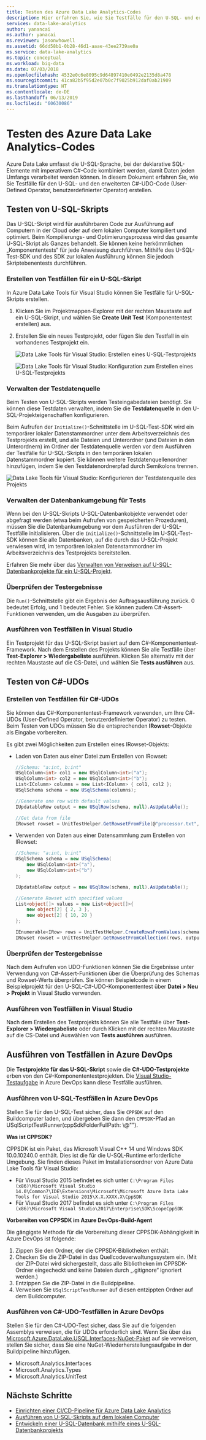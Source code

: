 ```yaml
---
title: Testen des Azure Data Lake Analytics-Codes
description: Hier erfahren Sie, wie Sie Testfälle für den U-SQL- und erweiterten C#-Code für Azure Data Lake Analytics hinzufügen.
services: data-lake-analytics
author: yanancai
ms.author: yanacai
ms.reviewer: jasonwhowell
ms.assetid: 66dd58b1-0b28-46d1-aaae-43ee2739ae0a
ms.service: data-lake-analytics
ms.topic: conceptual
ms.workload: big-data
ms.date: 07/03/2018
ms.openlocfilehash: 4532e0c6e8095c9d64897410e0492e2135d8a478
ms.sourcegitcommit: 41ca82b5f95d2e07b0c7f9025b912daf0ab21909
ms.translationtype: HT
ms.contentlocale: de-DE
ms.lasthandoff: 06/13/2019
ms.locfileid: "60630086"
---
```

# <a name="test-your-azure-data-lake-analytics-code"></a>Testen des Azure Data Lake Analytics-Codes

Azure Data Lake umfasst die U-SQL-Sprache, bei der deklarative SQL-Elemente mit imperativem C#-Code kombiniert werden, damit Daten jeden Umfangs verarbeitet werden können. In diesem Dokument erfahren Sie, wie Sie Testfälle für den U-SQL- und den erweiterten C#-UDO-Code (User-Defined Operator, benutzerdefinierter Operator) erstellen.

## <a name="test-u-sql-scripts"></a>Testen von U-SQL-Skripts

Das U-SQL-Skript wird für ausführbaren Code zur Ausführung auf Computern in der Cloud oder auf dem lokalen Computer kompiliert und optimiert. Beim Kompilierungs- und Optimierungsprozess wird das gesamte U-SQL-Skript als Ganzes behandelt. Sie können keine herkömmlichen „Komponententests“ für jede Anweisung durchführen. Mithilfe des U-SQL-Test-SDK und des SDK zur lokalen Ausführung können Sie jedoch Skriptebenentests durchführen.

### <a name="create-test-cases-for-u-sql-script"></a>Erstellen von Testfällen für ein U-SQL-Skript

In Azure Data Lake Tools für Visual Studio können Sie Testfälle für U-SQL-Skripts erstellen.

1.  Klicken Sie im Projektmappen-Explorer mit der rechten Maustaste auf ein U-SQL-Skript, und wählen Sie **Create Unit Test** (Komponententest erstellen) aus.
2.  Erstellen Sie ein neues Testprojekt, oder fügen Sie den Testfall in ein vorhandenes Testprojekt ein.

    ![Data Lake Tools für Visual Studio: Erstellen eines U-SQL-Testprojekts](./media/data-lake-analytics-cicd-test/data-lake-tools-create-usql-test-project.png) 

    ![Data Lake Tools für Visual Studio: Konfiguration zum Erstellen eines U-SQL-Testprojekts](./media/data-lake-analytics-cicd-test/data-lake-tools-create-usql-test-project-configure.png) 

### <a name="manage-the-test-data-source"></a>Verwalten der Testdatenquelle

Beim Testen von U-SQL-Skripts werden Testeingabedateien benötigt. Sie können diese Testdaten verwalten, indem Sie die **Testdatenquelle** in den U-SQL-Projekteigenschaften konfigurieren. 

Beim Aufrufen der `Initialize()`-Schnittstelle im U-SQL-Test-SDK wird ein temporärer lokaler Datenstammordner unter dem Arbeitsverzeichnis des Testprojekts erstellt, und alle Dateien und Unterordner (und Dateien in den Unterordnern) im Ordner der Testdatenquelle werden vor dem Ausführen der Testfälle für U-SQL-Skripts in den temporären lokalen Datenstammordner kopiert. Sie können weitere Testdatenquellenordner hinzufügen, indem Sie den Testdatenordnerpfad durch Semikolons trennen.

![Data Lake Tools für Visual Studio: Konfigurieren der Testdatenquelle des Projekts](./media/data-lake-analytics-cicd-test/data-lake-tools-configure-project-test-data-source.png)

### <a name="manage-the-database-environment-for-testing"></a>Verwalten der Datenbankumgebung für Tests

Wenn bei den U-SQL-Skripts U-SQL-Datenbankobjekte verwendet oder abgefragt werden (etwa beim Aufrufen von gespeicherten Prozeduren), müssen Sie die Datenbankumgebung vor dem Ausführen der U-SQL-Testfälle initialisieren. Über die `Initialize()`-Schnittstelle im U-SQL-Test-SDK können Sie alle Datenbanken, auf die durch das U-SQL-Projekt verwiesen wird, im temporären lokalen Datenstammordner im Arbeitsverzeichnis des Testprojekts bereitstellen. 

Erfahren Sie mehr über das [Verwalten von Verweisen auf U-SQL-Datenbankprojekte für ein U-SQL-Projekt](data-lake-analytics-data-lake-tools-develop-usql-database.md#reference-a-u-sql-database-project).

### <a name="verify-test-results"></a>Überprüfen der Testergebnisse

Die `Run()`-Schnittstelle gibt ein Ergebnis der Auftragsausführung zurück. 0 bedeutet Erfolg, und 1 bedeutet Fehler. Sie können zudem C#-Assert-Funktionen verwenden, um die Ausgaben zu überprüfen. 

### <a name="run-test-cases-in-visual-studio"></a>Ausführen von Testfällen in Visual Studio

Ein Testprojekt für das U-SQL-Skript basiert auf dem C#-Komponententest-Framework. Nach dem Erstellen des Projekts können Sie alle Testfälle über **Test-Explorer > Wiedergabeliste** ausführen. Klicken Sie alternativ mit der rechten Maustaste auf die CS-Datei, und wählen Sie **Tests ausführen** aus.

## <a name="test-c-udos"></a>Testen von C#-UDOs

### <a name="create-test-cases-for-c-udos"></a>Erstellen von Testfällen für C#-UDOs

Sie können das C#-Komponententest-Framework verwenden, um Ihre C#-UDOs (User-Defined Operator, benutzerdefinierter Operator) zu testen. Beim Testen von UDOs müssen Sie die entsprechenden **IRowset**-Objekte als Eingabe vorbereiten.

Es gibt zwei Möglichkeiten zum Erstellen eines IRowset-Objekts:

- Laden von Daten aus einer Datei zum Erstellen von IRowset:

    ```csharp
    //Schema: "a:int, b:int"
    USqlColumn<int> col1 = new USqlColumn<int>("a");
    USqlColumn<int> col2 = new USqlColumn<int>("b");
    List<IColumn> columns = new List<IColumn> { col1, col2 };
    USqlSchema schema = new USqlSchema(columns);

    //Generate one row with default values
    IUpdatableRow output = new USqlRow(schema, null).AsUpdatable();

    //Get data from file
    IRowset rowset = UnitTestHelper.GetRowsetFromFile(@"processor.txt", schema, output.AsReadOnly(), discardAdditionalColumns: true, rowDelimiter: null, columnSeparator: '\t');
    ```

- Verwenden von Daten aus einer Datensammlung zum Erstellen von IRowset:

    ```csharp
    //Schema: "a:int, b:int"
    USqlSchema schema = new USqlSchema(
        new USqlColumn<int>("a"),
        new USqlColumn<int>("b")
    );

    IUpdatableRow output = new USqlRow(schema, null).AsUpdatable();

    //Generate Rowset with specified values
    List<object[]> values = new List<object[]>{
        new object[2] { 2, 3 },
        new object[2] { 10, 20 }
    };

    IEnumerable<IRow> rows = UnitTestHelper.CreateRowsFromValues(schema, values);
    IRowset rowset = UnitTestHelper.GetRowsetFromCollection(rows, output.AsReadOnly());
    ```

### <a name="verify-test-results"></a>Überprüfen der Testergebnisse

Nach dem Aufrufen von UDO-Funktionen können Sie die Ergebnisse unter Verwendung von C#-Assert-Funktionen über die Überprüfung des Schemas und Rowset-Werts überprüfen. Sie können Beispielcode in einem Beispielprojekt für den U-SQL-C#-UDO-Komponententest über **Datei > Neu > Projekt** in Visual Studio verwenden.

### <a name="run-test-cases-in-visual-studio"></a>Ausführen von Testfällen in Visual Studio

Nach dem Erstellen des Testprojekts können Sie alle Testfälle über **Test-Explorer > Wiedergabeliste** oder durch Klicken mit der rechten Maustaste auf die CS-Datei und Auswählen von **Tests ausführen** ausführen.

## <a name="run-test-cases-in-azure-devops"></a>Ausführen von Testfällen in Azure DevOps

Die **Testprojekte für das U-SQL-Skript** sowie die **C#-UDO-Testprojekte** erben von den C#-Komponententestprojekten. Die [Visual Studio-Testaufgabe](https://docs.microsoft.com/azure/devops/pipelines/test/getting-started-with-continuous-testing?view=vsts) in Azure DevOps kann diese Testfälle ausführen. 

### <a name="run-u-sql-test-cases-in-azure-devops"></a>Ausführen von U-SQL-Testfällen in Azure DevOps

Stellen Sie für den U-SQL-Test sicher, dass Sie `CPPSDK` auf den Buildcomputer laden, und übergeben Sie dann den `CPPSDK`-Pfad an USqlScriptTestRunner(cppSdkFolderFullPath: \\@"").

**Was ist CPPSDK?**

CPPSDK ist ein Paket, das Microsoft Visual C++ 14 und Windows SDK 10.0.10240.0 enthält. Dies ist die für die U-SQL-Runtime erforderliche Umgebung. Sie finden dieses Paket im Installationsordner von Azure Data Lake Tools für Visual Studio:

- Für Visual Studio 2015 befindet es sich unter `C:\Program Files (x86)\Microsoft Visual Studio 14.0\Common7\IDE\Extensions\Microsoft\Microsoft Azure Data Lake Tools for Visual Studio 2015\X.X.XXXX.X\CppSDK`
- Für Visual Studio 2017 befindet es sich unter `C:\Program Files (x86)\Microsoft Visual Studio\2017\Enterprise\SDK\ScopeCppSDK`

**Vorbereiten von CPPSDK im Azure DevOps-Build-Agent**

Die gängigste Methode für die Vorbereitung dieser CPPSDK-Abhängigkeit in Azure DevOps ist folgende:

1.  Zippen Sie den Ordner, der die CPPSDK-Bibliotheken enthält.
2.  Checken Sie die ZIP-Datei in das Quellcodeverwaltungssystem ein. (Mit der ZIP-Datei wird sichergestellt, dass alle Bibliotheken im CPPSDK-Ordner eingecheckt und keine Dateien durch „.gitignore“ ignoriert werden.)   
3.  Entzippen Sie die ZIP-Datei in die Buildpipeline.
4.  Verweisen Sie `USqlScriptTestRunner` auf diesen entzippten Ordner auf dem Buildcomputer.

### <a name="run-c-udo-test-cases-in-azure-devops"></a>Ausführen von C#-UDO-Testfällen in Azure DevOps

Stellen Sie für den C#-UDO-Test sicher, dass Sie auf die folgenden Assemblys verweisen, die für UDOs erforderlich sind. Wenn Sie über das [Microsoft.Azure.DataLake.USQL.Interfaces-NuGet-Paket](https://www.nuget.org/packages/Microsoft.Azure.DataLake.USQL.Interfaces/) auf sie verweisen, stellen Sie sicher, dass Sie eine NuGet-Wiederherstellungsaufgabe in der Buildpipeline hinzufügen.

* Microsoft.Analytics.Interfaces
* Microsoft.Analytics.Types
* Microsoft.Analytics.UnitTest

## <a name="next-steps"></a>Nächste Schritte

- [Einrichten einer CI/CD-Pipeline für Azure Data Lake Analytics](data-lake-analytics-cicd-overview.md)
- [Ausführen von U-SQL-Skripts auf dem lokalen Computer](data-lake-analytics-data-lake-tools-local-run.md)
- [Entwickeln einer U-SQL-Datenbank mithilfe eines U-SQL-Datenbankprojekts](data-lake-analytics-data-lake-tools-develop-usql-database.md)

